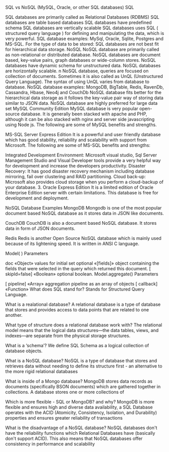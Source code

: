 SQL vs NoSQL
(MySQL, Oracle, or other SQL databases) SQL

SQL databases are primarily called as Relational Databases (RDBMS)
SQL databases are table based databases
SQL databases have predefined schema
SQL databases are vertically scalable
SQL databases uses SQL ( structured query language ) for defining and manipulating the data, which is very powerful.
SQL database examples: MySql, Oracle, Sqlite, Postgres and MS-SQL.
For the type of data to be stored: SQL databases are not best fit for hierarchical data storage.
NoSQL
NoSQL database are primarily called as non-relational or distributed database.
NoSQL databases are document based, key-value pairs, graph databases or wide-column stores.
NoSQL databases have dynamic schema for unstructured data.
NoSQL databases are horizontally scalable.
n NoSQL database, queries are focused on collection of documents. Sometimes it is also called as UnQL (Unstructured Query Language). The syntax of using UnQL varies from database to database.
NoSQL database examples: MongoDB, BigTable, Redis, RavenDb, Cassandra, Hbase, Neo4j and CouchDb
NoSQL database fits better for the hierarchical data storage as it follows the key-value pair way of storing data similar to JSON data. NoSQL database are highly preferred for large data set
MySQL Community Edition
MySQL database is very popular open-source database. It is generally been stacked with apache and PHP, although it can be also stacked with nginx and server side javascripting using Node js. The following are some of MySQL benefits and strengths.

MS-SQL Server Express Edition
It is a powerful and user friendly database which has good stability, reliability and scalability with support from Microsoft. The following are some of MS-SQL benefits and strengths:

Integrated Development Environment: Microsoft visual studio, Sql Server Management Studio and Visual Developer tools provide a very helpful way for development and increase the developers productivity.
Disaster Recovery: It has good disaster recovery mechanism including database mirroring, fail over clustering and RAID partitioning.
Cloud back-up: Microsoft also provides cloud storage when you perform a cloud-backup of your database. 3. Oracle Express Edition
It is a limited edition of Oracle Enterprise Edition server with certain limitations. This database is free for development and deployment.

NoSQL Database Examples
MongoDB
Mongodb is one of the most popular document based NoSQL database as it stores data in JSON like documents.

CouchDB
CouchDB is also a document based NoSQL database. It stores data in form of JSON documents.

Redis
Redis is another Open Source NoSQL database which is mainly used because of its lightening speed. It is written in ANSI C language.

Model( )
Parameters

doc «Object» values for initial set
optional «[fields]» object containing the fields that were selected in the query which returned this document.
[ skipId=false] «Boolean» optional boolean.
Model.aggregate()
Parameters

[ pipeline] «Array» aggregation pipeline as an array of objects
[ callback] «Function»
What does SQL stand for?
Stands for Structured Query Language.

What is a realational database?
A relational database is a type of database that stores and provides access to data points that are related to one another.

What type of structure does a relational database work with?
The relational model means that the logical data structures—the data tables, views, and indexes—are separate from the physical storage structures.

What is a ‘schema’?
We define SQL Schema as a logical collection of database objects.

What is a NoSQL database?
NoSQL is a type of database that stores and retrieves data without needing to define its structure first - an alternative to the more rigid relational databases

What is inside of a Mongo database?
MongoDB stores data records as documents (specifically BSON documents) which are gathered together in collections. A database stores one or more collections of

Which is more flexible - SQL or MongoDB? and why?
MongoDB is more flexible and ensures high and diverse data availability, a SQL Database operates with the ACID (Atomicity, Consistency, Isolation, and Durability) properties and ensures greater reliability of transactions

What is the disadvantage of a NoSQL database?
NoSQL databases don't have the reliability functions which Relational Databases have (basically don't support ACID). This also means that NoSQL databases offer consistency in performance and scalability
